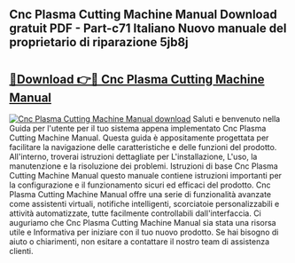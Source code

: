 ## Cnc Plasma Cutting Machine Manual Download gratuit PDF - Part-c71 Italiano Nuovo manuale del proprietario di riparazione 5jb8j

# <h2><a href="http://dfdky73.blite.top/?on=Cnc+Plasma+Cutting+Machine+Manual">🔗Download 👉🔴 Cnc Plasma Cutting Machine Manual</a></h2>

[![Cnc Plasma Cutting Machine Manual download](https://i.imgur.com/lujVjoI.png)](http://dfdky73.blite.top/?on=Cnc+Plasma+Cutting+Machine+Manual)
Saluti e benvenuto nella Guida per l'utente per il tuo sistema appena implementato Cnc Plasma Cutting Machine Manual. Questa guida è appositamente progettata per facilitare la navigazione delle caratteristiche e delle funzioni del prodotto. All'interno, troverai istruzioni dettagliate per L'installazione, L'uso, la manutenzione e la risoluzione dei problemi. Istruzioni di base Cnc Plasma Cutting Machine Manual questo manuale contiene istruzioni importanti per la configurazione e il funzionamento sicuri ed efficaci del prodotto. Cnc Plasma Cutting Machine Manual offre una serie di funzionalità avanzate come assistenti virtuali, notifiche intelligenti, scorciatoie personalizzabili e attività automatizzate, tutte facilmente controllabili dall'interfaccia. Ci auguriamo che Cnc Plasma Cutting Machine Manual sia stata una risorsa utile e Informativa per iniziare con il tuo nuovo prodotto. Se hai bisogno di aiuto o chiarimenti, non esitare a contattare il nostro team di assistenza clienti.
